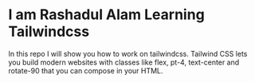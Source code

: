 
# I am Rashadul Alam Learning Tailwindcss
In this repo I will show you how to work on tailwindcss. Tailwind CSS lets you build modern websites with classes like flex, pt-4, text-center and rotate-90 that you can compose in your HTML.

